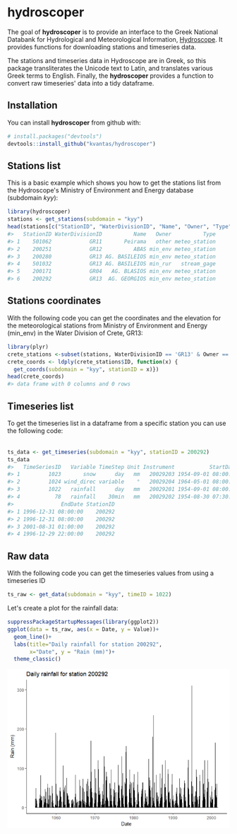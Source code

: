 
<!-- README.md is generated from README.Rmd. Please edit that file -->
hydroscoper
===========

The goal of **hydroscoper** is to provide an interface to the Greek National Databank for Hydrological and Meteorological Information, [Hydroscope](http://www.hydroscope.gr/). It provides functions for downloading stations and timeseries data.

The stations and timeseries data in Hydroscope are in Greek, so this package transliterates the Unicode text to Latin, and translates various Greek terms to English. Finally, the **hydroscoper** provides a function to convert raw timeseries' data into a tidy dataframe.

Installation
------------

You can install **hydroscoper** from github with:

``` r
# install.packages("devtools")
devtools::install_github("kvantas/hydroscoper")
```

Stations list
-------------

This is a basic example which shows you how to get the stations list from the Hydroscope's Ministry of Environment and Energy database (subdomain *kyy*):

``` r
library(hydroscoper)
stations <- get_stations(subdomain = "kyy")
head(stations[c("StationID", "WaterDivisionID", "Name", "Owner", "Type")])
#>   StationID WaterDivisionID          Name   Owner          Type
#> 1    501062            GR11       Peirama   other meteo_station
#> 2    200251            GR12          ABAS min_env meteo_station
#> 3    200280            GR13 AG. BASILEIOS min_env meteo_station
#> 4    501032            GR13 AG. BASILEIOS min_rur   stream_gage
#> 5    200171            GR04   AG. BLASIOS min_env meteo_station
#> 6    200292            GR13  AG. GEORGIOS min_env meteo_station
```

Stations coordinates
--------------------

With the following code you can get the coordinates and the elevation for the meteorological stations from Ministry of Environment and Energy (min\_env) in the Water Division of Crete, GR13:

``` r
library(plyr)
crete_stations <-subset(stations, WaterDivisionID == 'GR13' & Owner == 'min_env')
crete_coords <- ldply(crete_stations$ID, function(x) {
  get_coords(subdomain = "kyy", stationID = x)})
head(crete_coords)
#> data frame with 0 columns and 0 rows
```

Timeseries list
---------------

To get the timeseries list in a dataframe from a specific station you can use the following code:

``` r

ts_data <- get_timeseries(subdomain = "kyy", stationID = 200292)
ts_data
#>   TimeSeriesID   Variable TimeStep Unit Instrument           StartDate
#> 1         1023       snow      day   mm   20029203 1954-09-01 08:00:00
#> 2         1024 wind_direc variable    °   20029204 1964-05-01 08:00:00
#> 3         1022   rainfall      day   mm   20029201 1954-09-01 08:00:00
#> 4           78   rainfall    30min   mm   20029202 1954-08-30 07:30:00
#>               EndDate StationID
#> 1 1996-12-31 08:00:00    200292
#> 2 1996-12-31 08:00:00    200292
#> 3 2001-08-31 01:00:00    200292
#> 4 1996-12-29 22:00:00    200292
```

Raw data
--------

With the following code you can get the timeseries values from using a timeseries ID

``` r
ts_raw <- get_data(subdomain = "kyy", timeID = 1022)
```

Let's create a plot for the rainfall data:

``` r
suppressPackageStartupMessages(library(ggplot2))
ggplot(data = ts_raw, aes(x = Date, y = Value))+
  geom_line()+
  labs(title="Daily rainfall for station 200292",
       x="Date", y = "Rain (mm)")+
  theme_classic()
```

![](README-plot%20data-1.png)
